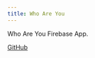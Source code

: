 ```yaml
---
title: Who Are You 
---
```

Who Are You Firebase App.

[GitHub](https://github.com/FatihEmin48/WhoAreYou_Firebase_APP)
